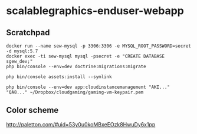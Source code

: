 # scalablegraphics-enduser-webapp

## Scratchpad

    docker run --name sew-mysql -p 3306:3306 -e MYSQL_ROOT_PASSWORD=secret -d mysql:5.7
    docker exec -ti sew-mysql mysql -psecret -e "CREATE DATABASE sgew_dev;"
    php bin/console --env=dev doctrine:migrations:migrate

    php bin/console assets:install --symlink

    php bin/console --env=dev app:cloudinstancemanagement "AKI..." "QA8..." ~/Dropbox/cloudgaming/gaming-vm-keypair.pem


## Color scheme

http://paletton.com/#uid=53y0u0koMBxeEOzk8HwuDy6x1pp
